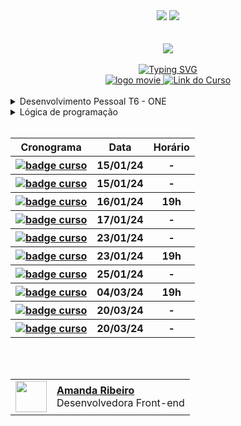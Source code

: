 <div align=center>
    <a href="https://github.com/Amanda-ribeiiro/ONE-T6/blob/main/README.md"><img src="https://img.shields.io/badge/Idioma-Portugu%C3%AAs-green"></a>
    <a href="https://github.com/Amanda-ribeiiro/ONE-T6/blob/main/README.en.md"><img src="https://img.shields.io/badge/Language-English-blue"></a>
</div>

<br>
<br>

<div align=center>
    <a href="https://cursos.alura.com.br/formacao-fase-selecao-one6" target="_blank">
        <img align="center"  src="https://github.com/Amanda-ribeiiro/ONE-T6/assets/108890154/6c5ed157-93cb-4487-85cc-075f06bf27c5">
    </a>
</div>

<br>

<div align=center>
  <a href="https://git.io/typing-svg"><img src="https://readme-typing-svg.herokuapp.com?font=Fira+Code&weight=700&size=27&pause=1000&color=5865F2&random=false&width=435&lines=Oracle+Next+Education+-+T6" alt="Typing SVG" />
  </a>
</div>


<div align="center">
    <a href="https://cursos.alura.com.br/formacao-logica-de-programacao-turma-6-oracle-one" target="_blank">
        <img src="https://img.shields.io/badge/▶-2a2a2a?style=for-the-badge&logo=movie&logoColor=2a2a2a" target="_blank" alt="logo movie" />
        <img src="https://img.shields.io/badge/Acessar%20o%20Curso%20na%20Plataforma-DE8B36?style=for-the-badge" target="_blank" alt="Link do Curso" />
    </a>
</div>

<br>

<div>
  <details>
    <summary>Desenvolvimento Pessoal T6 - ONE</summary>
    <br>
      <table align="center">
        <thead>
          <tr>
            <th>Curso</th>
            <th>Prazo</th>
            <th>Acessar</th>
            <th>Modulos</th>
            <th>Carga Horária</th>
          </tr>
        </thead>
        <tbody>
          <tr>
            <td>Desenvolvimento Pessoal T6 - ONE</td>
            <td align=center>20/03/24</td>
            <td align="center"><a href="https://cursos.alura.com.br/formacao-desenvolvimento-pessoal-turma6-one" target="_blank">link</a></td>
            <td align="center">4</td>
            <td align="center">38h</td>
            <td align="center"><a href="https://cursos.alura.com.br/formacao-desenvolvimento-pessoal-turma6-one" target="_blank">link</a></td>
          </tr>
        </tbody>
      </table>
  </details>
</div>

<div>
  <details>
    <summary>Lógica de programação</summary>
    <br>
      <table align="center">
        <thead>
          <tr>
            <th>Curso</th>
            <th>Prazo</th>
            <th>Acessar</th>
            <th>Modulos</th>
            <th>Carga Horária</th>
            <th>Certificado</th>
          </tr>
        </thead>
        <tbody>
          <tr>
            <td><a href="https://github.com/Amanda-ribeiiro/ONE-T6/tree/main/L%C3%B3gica%20de%20Programa%C3%A7%C3%A3o/L%C3%B3gica%20de%20Programa%C3%A7%C3%A3o/Mergulhe%20em%20programa%C3%A7%C3%A3o%20com%20JavaScript" target="_blank">Lógica de programação: mergulhe em programação com JavaScript</a></td>
            <td align=center>25/01/24</td>
            <td align="center"><a href="https://cursos.alura.com.br/course/logica-programacao-mergulhe-programacao-javascript" target="_blank">link</a></td>
            <td align="center">5</td>
            <td align="center">6h</td>
            <td align="center">
                <a href="https://cursos.alura.com.br/certificate/amanda-ribeiro98/logica-programacao-mergulhe-programacao-javascript" target="_blank">
                    <img align="center" alt="Link" src="https://img.shields.io/badge/Certificado-A435F0?style=for-the-badge&link=https://cursos.alura.com.br/certificate/amanda-ribeiro98/logica-programacao-mergulhe-programacao-javascript">
                </a>
            </td>
          </tr>
          <tr>
            <td><a href="https://github.com/Amanda-ribeiiro/ONE-T6/tree/main/L%C3%B3gica%20de%20Programa%C3%A7%C3%A3o/L%C3%B3gica%20de%20Programa%C3%A7%C3%A3o/Explore%20fun%C3%A7%C3%B5es%20e%20listas" target="_blank">Lógica de programação: explore funções e listas</a></td>
            <td align=center>-</td>
            <td align="center"><a href="https://cursos.alura.com.br/course/logica-programacao-funcoes-listas" target="_blank">link</a></td>
            <td align="center">5</td>
            <td align="center">6h</td>
            <td align="center">
                <a href="https://github.com/Amanda-ribeiiro/ONE-T6/assets/108890154/be9216b7-c7f5-48e0-b2c5-26cde95ff587" target="_blank">
                    <img align="center" alt="Link" src="https://img.shields.io/badge/Certificado-A435F0?style=for-the-badge&link=https://github.com/Amanda-ribeiiro/ONE-T6/assets/108890154/be9216b7-c7f5-48e0-b2c5-26cde95ff587">
                </a>
            </td>
          </tr>
          <tr>
            <td><a href="https://github.com/Amanda-ribeiiro/ONE-T6/tree/main/L%C3%B3gica%20de%20Programa%C3%A7%C3%A3o/L%C3%B3gica%20de%20Programa%C3%A7%C3%A3o/Praticando%20com%20desafios" target="_blank">Lógica de programação: praticando com desafios</a></td>
            <td align=center>-</td>
            <td align="center"><a href="https://cursos.alura.com.br/course/logica-programacao-praticando-desafios" target="_blank">link</a></td>
            <td align="center">5</td>
            <td align="center">8h</td>
            <td align="center">
                <a href="" target="_blank">
                    <img align="center" alt="Link" src="https://img.shields.io/badge/Certificado-A435F0?style=for-the-badge&link=https://www.udemy.com/course/php-do-zero-a-maestria-com-projetos-incriveis/learn/lecture/22921128#overview">
                </a>
            </td>
          </tr>
          <tr>
            <td><a href="https://github.com/Amanda-ribeiiro/ONE-T6/tree/main/L%C3%B3gica%20de%20Programa%C3%A7%C3%A3o/JavaScript/Pratique%20l%C3%B3gica%20com%20desenhos%2C%20anima%C3%A7%C3%B5es%20e%20um%20jogo" target="_blank">JavaScript e HTML: pratique lógica com desenhos, animações e um jogo</a></td>
            <td align=center>-</td>
            <td align="center"><a href="https://cursos.alura.com.br/course/logica-programacao-pratica-com-desenho-animacoes-em-jogo" target="_blank">link</a></td>
            <td align="center">5</td>
            <td align="center">10h</td>
            <td align="center">
                <a href="" target="_blank">
                    <img align="center" alt="Link" src="https://img.shields.io/badge/Certificado-A435F0?style=for-the-badge&link=https://www.udemy.com/course/php-do-zero-a-maestria-com-projetos-incriveis/learn/lecture/22921128#overview">
                </a>
            </td>
          </tr>
          <tr>
            <td><a href="https://github.com/Amanda-ribeiiro/ONE-T6/tree/main/L%C3%B3gica%20de%20Programa%C3%A7%C3%A3o/JavaScript/Desenvolva%20um%20jogo%20e%20pratique%20l%C3%B3gica%20de%20programa%C3%A7%C3%A3o" target="_blank">JavaScript e HTML: desenvolva um jogo e pratique lógica de programação</a></td>
            <td align=center>-</td>
            <td align="center"><a href="https://cursos.alura.com.br/course/logica-programacao-javascript-html" target="_blank">link</a></td>
            <td align="center">9</td>
            <td align="center">16h</td>
            <td align="center">
                <a href="" target="_blank">
                    <img align="center" alt="Link" src="https://img.shields.io/badge/Certificado-A435F0?style=for-the-badge&link=https://www.udemy.com/course/php-do-zero-a-maestria-com-projetos-incriveis/learn/lecture/22921128#overview">
                </a>
            </td>
          </tr>
          <tr>
            <td><a href="https://github.com/Amanda-ribeiiro/ONE-T6/tree/main/L%C3%B3gica%20de%20Programa%C3%A7%C3%A3o/Git%20e%20GitHub/Compartilhando%20e%20colaborando%20em%20projetos" target="_blank">Git e GitHub: compartilhando e colaborando em projetos</a></td>
            <td align=center>-</td>
            <td align="center"><a href="https://cursos.alura.com.br/course/git-github-compartilhando-colaborando-projetos" target="_blank">link</a></td>
            <td align="center">5</td>
            <td align="center">8h</td>
            <td align="center">
                <a href="" target="_blank">
                    <img align="center" alt="Link" src="https://img.shields.io/badge/Certificado-A435F0?style=for-the-badge&link=https://www.udemy.com/course/php-do-zero-a-maestria-com-projetos-incriveis/learn/lecture/22921128#overview">
                </a>
            </td>
          </tr>
        </tbody>
      </table>
  </details>
</div>

<br>
<div align="center">
  <table>
    <thead>
      <tr>
        <th>Cronograma</th>
        <th>Data</th>
        <th>Horário</th>
      </tr>
    </thead>
    <tbody>
      <tr>
        <th align="left">
          <a href="https://cursos.alura.com.br/formacao-fase-selecao-one6" target="_blank">
            <img src="https://img.shields.io/badge/Libera%C3%A7%C3%A3o%20da%20Forma%C3%A7%C3%A3o%20Fase%20Sele%C3%A7%C3%A3o%20-%20Informativa?style=for-the-badge&logoColor=%23565656&labelColor=%23FFFFFF&color=%23A5CAD2&link=https%3A%2F%2Fcursos.alura.com.br%2Fformacao-fase-selecao-one6" alt="badge curso"/>
          </a>
        </th>
        </th>
        <th align="center">15/01/24</th>
        <th align="center">-</th>
      </tr>
      <tr>
        <th align="left">
          <a href="https://cursos.alura.com.br/formacao-desenvolvimento-pessoal-turma6-one" target="_blank">
            <img src="https://img.shields.io/badge/Libera%C3%A7%C3%A3o%20do%20Desenvolvimento%20Pessoal%20-%20Informativa?style=for-the-badge&logoColor=%23565656&labelColor=%23FFFFFF&color=%23A5CAD2&link=https%3A%2F%2Fcursos.alura.com.br%2Fformacao-desenvolvimento-pessoal-turma6-one" alt="badge curso"/>
          </a>
        </th>
        <th align="center">15/01/24</th>
        <th align="center">-</th>
      </tr>
      <tr>
        <th align="left">
          <a href="https://www.youtube.com/watch?v=-cEWah7J9zE" target="_blank">
            <img src="https://img.shields.io/badge/Hello%20ONE%20BR%20-%20Informativa?style=for-the-badge&logoColor=%23565656&labelColor=%23FFFFFF&color=%23A5CAD2&link=https%3A%2F%2Fcursos.alura.com.br%2Fformacao-fase-selecao-one6" alt="badge curso"/>
          </a>
        </th>
        <th align="center">16/01/24</th>
        <th align="center">19h</th>
      </tr>
      <tr>
        <th align="left">
          <a href="https://cursos.alura.com.br/category/programacao" target="_blank">
            <img src="https://img.shields.io/badge/Iniciante%20em%20Programa%C3%A7%C3%A3o-%20Informativa?style=for-the-badge&logoColor=%23565656&labelColor=%23FFFFFF&color=%23A5CAD2&link=https%3A%2F%2Fcursos.alura.com.br%2Fformacao-fase-selecao-one6" alt="badge curso"/>
          </a>
        </th>
        <th align="center">17/01/24</th>
        <th align="center">-</th>
      </tr>
      <tr>
        <th align="left">
          <a href="https://www.alura.com.br/challenges/challenge-one-logica/sprint01-construa-decodificador-texto-com-javascript" target="_blank">
            <img src="https://img.shields.io/badge/Liberacion%20Challenge%20Encriptador%20-%20Informativa?style=for-the-badge&logoColor=%23565656&labelColor=%23FFFFFF&color=%23A5CAD2&link=https%3A%2F%2Fcursos.alura.com.br%2Fformacao-fase-selecao-one6" alt="badge curso"/>
          </a>
        </th>
        <th align="center">23/01/24</th>
        <th align="center">-</th>
      </tr>
      <tr>
        <th align="left">
          <a href="https://www.youtube.com/watch?v=XlfNkUeHYgE" target="_blank">
            <img src="https://img.shields.io/badge/Live%20de%20Lan%C3%A7amento%20Fase%20Decodificador%20-%20Informativa?style=for-the-badge&logoColor=%23565656&labelColor=%23FFFFFF&color=%23A5CAD2&link=https%3A%2F%2Fcursos.alura.com.br%2Fformacao-fase-selecao-one6" alt="badge curso"/>
          </a>
        </th>
        <th align="center">23/01/24</th>
        <th align="center">19h</th>
      </tr>
      <tr>
        <th align="left">
          <a href="" target="_blank">
            <img src="https://img.shields.io/badge/Curso%20L%C3%B3gica%20de%20programa%C3%A7%C3%A3o%3A%20mergulhe%20em%20programa%C3%A7%C3%A3o%20com%20JavaScript-%20Informativa?style=for-the-badge&logoColor=%23565656&labelColor=%23FFFFFF&color=%23A5CAD2&link=https%3A%2F%2Fcursos.alura.com.br%2Fformacao-fase-selecao-one6" alt="badge curso"/>
          </a>
        </th>
        <th align="center">25/01/24</th>
        <th align="center">-</th>
      </tr>
      <tr>
        <th align="left">
          <a href="" target="_blank">
            <img src="https://img.shields.io/badge/Live%20SmP%20Decodificadorde%20Texto%20-%20Informativa?style=for-the-badge&logoColor=%23565656&labelColor=%23FFFFFF&color=%23A5CAD2&link=https%3A%2F%2Fcursos.alura.com.br%2Fformacao-fase-selecao-one6" alt="badge curso"/>
          </a>
        </th>
        <th align="center">04/03/24</th>
        <th align="center">19h</th>
      </tr>
      <tr>
        <th align="left">
          <a href="" target="_blank">
            <img src="https://img.shields.io/badge/Finalizar%20os%207%20%20cursos%20da%20primeira%20trilha:%20Iniciante%20em%20Programa%C3%A7%C3%A3o%20-%20Informativa?style=for-the-badge&logoColor=%23565656&labelColor=%23FFFFFF&color=%23A5CAD2&link=https%3A%2F%2Fcursos.alura.com.br%2Fformacao-fase-selecao-one6" alt="badge curso"/>
          </a>
        </th>
        <th align="center">20/03/24</th>
        <th align="center">-</th>
      </tr>
      <tr>
        <th align="left">
          <a href="" target="_blank">
            <img src="https://img.shields.io/badge/Finalizar%20os%204%20cursos%20Desenvolvimento%20Pessoal%20-%20Informativa?style=for-the-badge&logoColor=%23565656&labelColor=%23FFFFFF&color=%23A5CAD2&link=https%3A%2F%2Fcursos.alura.com.br%2Fformacao-fase-selecao-one6" alt="badge curso"/>
          </a>
        </th>
        <th align="center">20/03/24</th>
        <th align="center">-</th>
      </tr>
    </tbody>
  </table>  
</div>

<br>
<br>


<table align=right>
  <tr>
    <td>
      <img width="50px" align="center" src="https://avatars.githubusercontent.com/Amanda-ribeiiro"/>
    </td>
    <td align="left">
      <a href="https://github.com/Amanda-ribeiiro">
        <span><b>Amanda Ribeiro</b></span>
      </a>
      <br>
      <span>Desenvolvedora Front-end</span>
    </td>
  </tr>
</table>
